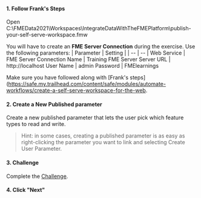 <head><base target="_blank"> </head>

#### 1. Follow Frank's Steps
Open C:\FMEData2021\Workspaces\IntegrateDataWithTheFMEPlatform\publish-your-self-serve-workspace.fmw

You will have to create an **FME Server Connection** during the exercise. Use the following parameters:
| Parameter | Setting |
| -- | -- |
Web Service | FME Server
Connection Name | Training FME Server
Server URL | http://localhost
User Name | admin
Password | FMElearnings

Make sure you have followed along with [Frank's steps](https://safe.my.trailhead.com/content/safe/modules/automate-workflows/create-a-self-serve-workspace-for-the-web.

#### 2. Create a New Published parameter
Create a new published parameter that lets the user pick which feature types to read and write.
>Hint: in some cases, creating a published parameter is as easy as right-clicking the parameter you want to link and selecting Create User Parameter.

#### 3. Challenge
Complete the [Challenge](https://safe.my.trailhead.com/content/safe/modules/automate-workflows/create-a-self-serve-workspace-for-the-web#challenge).

#### 4. Click "Next"

